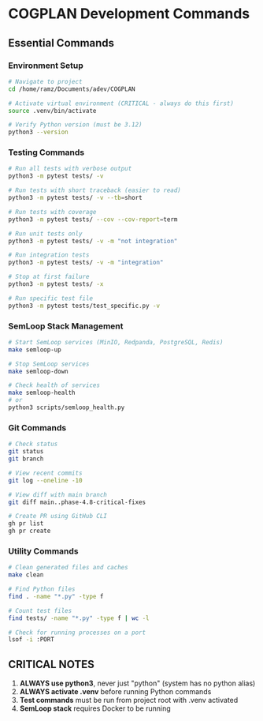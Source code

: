 # COGPLAN Development Commands

## Essential Commands

### Environment Setup
```bash
# Navigate to project
cd /home/ramz/Documents/adev/COGPLAN

# Activate virtual environment (CRITICAL - always do this first)
source .venv/bin/activate

# Verify Python version (must be 3.12)
python3 --version
```

### Testing Commands
```bash
# Run all tests with verbose output
python3 -m pytest tests/ -v

# Run tests with short traceback (easier to read)
python3 -m pytest tests/ -v --tb=short

# Run tests with coverage
python3 -m pytest tests/ --cov --cov-report=term

# Run unit tests only
python3 -m pytest tests/ -v -m "not integration"

# Run integration tests
python3 -m pytest tests/ -v -m "integration"

# Stop at first failure
python3 -m pytest tests/ -x

# Run specific test file
python3 -m pytest tests/test_specific.py -v
```

### SemLoop Stack Management
```bash
# Start SemLoop services (MinIO, Redpanda, PostgreSQL, Redis)
make semloop-up

# Stop SemLoop services
make semloop-down

# Check health of services
make semloop-health
# or
python3 scripts/semloop_health.py
```

### Git Commands
```bash
# Check status
git status
git branch

# View recent commits
git log --oneline -10

# View diff with main branch
git diff main..phase-4.8-critical-fixes

# Create PR using GitHub CLI
gh pr list
gh pr create
```

### Utility Commands
```bash
# Clean generated files and caches
make clean

# Find Python files
find . -name "*.py" -type f

# Count test files
find tests/ -name "*.py" -type f | wc -l

# Check for running processes on a port
lsof -i :PORT
```

## CRITICAL NOTES
1. **ALWAYS use python3**, never just "python" (system has no python alias)
2. **ALWAYS activate .venv** before running Python commands
3. **Test commands** must be run from project root with .venv activated
4. **SemLoop stack** requires Docker to be running